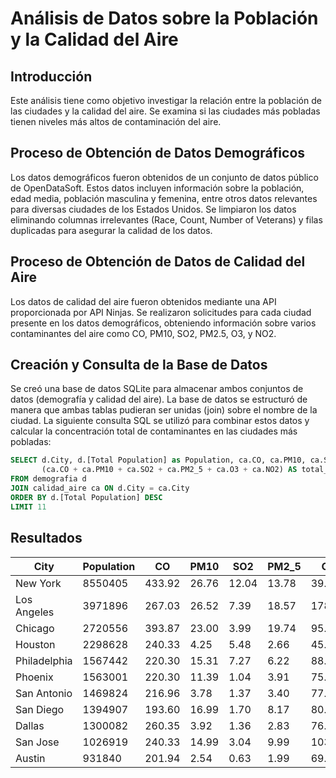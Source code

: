# Análisis de Datos sobre la Población y la Calidad del Aire

## Introducción
Este análisis tiene como objetivo investigar la relación entre la población de las ciudades y la calidad del aire. Se examina si las ciudades más pobladas tienen niveles más altos de contaminación del aire.

## Proceso de Obtención de Datos Demográficos
Los datos demográficos fueron obtenidos de un conjunto de datos público de OpenDataSoft. Estos datos incluyen información sobre la población, edad media, población masculina y femenina, entre otros datos relevantes para diversas ciudades de los Estados Unidos. Se limpiaron los datos eliminando columnas irrelevantes (Race, Count, Number of Veterans) y filas duplicadas para asegurar la calidad de los datos.

## Proceso de Obtención de Datos de Calidad del Aire
Los datos de calidad del aire fueron obtenidos mediante una API proporcionada por API Ninjas. Se realizaron solicitudes para cada ciudad presente en los datos demográficos, obteniendo información sobre varios contaminantes del aire como CO, PM10, SO2, PM2.5, O3, y NO2.

## Creación y Consulta de la Base de Datos
Se creó una base de datos SQLite para almacenar ambos conjuntos de datos (demografía y calidad del aire). La base de datos se estructuró de manera que ambas tablas pudieran ser unidas (join) sobre el nombre de la ciudad. La siguiente consulta SQL se utilizó para combinar estos datos y calcular la concentración total de contaminantes en las ciudades más pobladas:

```sql
SELECT d.City, d.[Total Population] as Population, ca.CO, ca.PM10, ca.SO2, ca.PM2_5, ca.O3, ca.NO2,
       (ca.CO + ca.PM10 + ca.SO2 + ca.PM2_5 + ca.O3 + ca.NO2) AS total_concentration
FROM demografia d
JOIN calidad_aire ca ON d.City = ca.City
ORDER BY d.[Total Population] DESC
LIMIT 11
```

## Resultados

| City          | Population | CO    | PM10  | SO2  | PM2_5 | O3    | NO2   | total_concentration |
|---------------|------------|-------|-------|------|-------|-------|-------|----------------------|
| New York      | 8550405    | 433.92| 26.76 | 12.04| 13.78 | 39.70 | 73.34 | 599.54               |
| Los Angeles   | 3971896    | 267.03| 26.52 | 7.39 | 18.57 | 178.81| 16.11 | 514.43               |
| Chicago       | 2720556    | 393.87| 23.00 | 3.99 | 19.74 | 95.84 | 39.76 | 576.20               |
| Houston       | 2298628    | 240.33| 4.25  | 5.48 | 2.66  | 45.42 | 15.25 | 313.39               |
| Philadelphia  | 1567442    | 220.30| 15.31 | 7.27 | 6.22  | 88.69 | 15.77 | 353.56               |
| Phoenix       | 1563001    | 220.30| 11.39 | 1.04 | 3.91  | 75.82 | 4.67  | 317.13               |
| San Antonio   | 1469824    | 216.96| 3.78  | 1.37 | 3.40  | 77.25 | 6.26  | 309.02               |
| San Diego     | 1394907    | 193.60| 16.99 | 1.70 | 8.17  | 80.82 | 6.77  | 308.05               |
| Dallas        | 1300082    | 260.35| 3.92  | 1.36 | 2.83  | 76.53 | 12.00 | 356.99               |
| San Jose      | 1026919    | 240.33| 14.99 | 3.04 | 9.99  | 103.00| 13.71 | 385.06               |
| Austin        | 931840     | 201.94| 2.54  | 0.63 | 1.99  | 69.38 | 5.27  | 281.75               |

